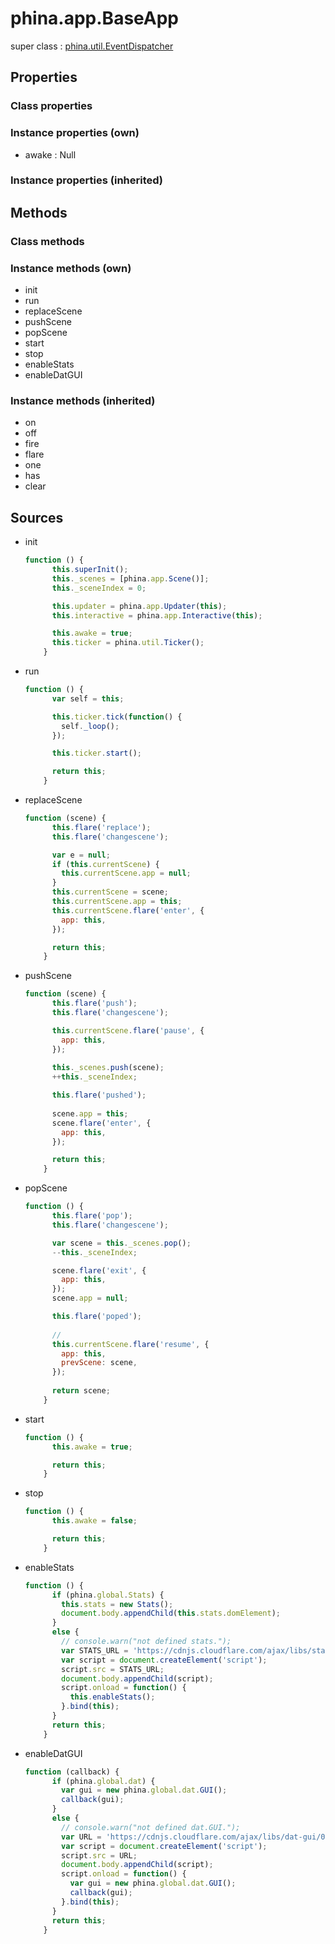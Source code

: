 # phina.app.BaseApp

super class : [phina.util.EventDispatcher](phina.util.EventDispatcher.md)

## Properties

### Class properties


### Instance properties (own)

* awake : Null

### Instance properties (inherited)


## Methods

### Class methods


### Instance methods (own)

* init
* run
* replaceScene
* pushScene
* popScene
* start
* stop
* enableStats
* enableDatGUI

### Instance methods (inherited)

* on
* off
* fire
* flare
* one
* has
* clear

## Sources

* init
  ```javascript
  function () {
        this.superInit();
        this._scenes = [phina.app.Scene()];
        this._sceneIndex = 0;
  
        this.updater = phina.app.Updater(this);
        this.interactive = phina.app.Interactive(this);
  
        this.awake = true;
        this.ticker = phina.util.Ticker();
      }
  ```
* run
  ```javascript
  function () {
        var self = this;
  
        this.ticker.tick(function() {
          self._loop();
        });
  
        this.ticker.start();
  
        return this;
      }
  ```
* replaceScene
  ```javascript
  function (scene) {
        this.flare('replace');
        this.flare('changescene');
  
        var e = null;
        if (this.currentScene) {
          this.currentScene.app = null;
        }
        this.currentScene = scene;
        this.currentScene.app = this;
        this.currentScene.flare('enter', {
          app: this,
        });
  
        return this;
      }
  ```
* pushScene
  ```javascript
  function (scene) {
        this.flare('push');
        this.flare('changescene');
  
        this.currentScene.flare('pause', {
          app: this,
        });
        
        this._scenes.push(scene);
        ++this._sceneIndex;
  
        this.flare('pushed');
        
        scene.app = this;
        scene.flare('enter', {
          app: this,
        });
  
        return this;
      }
  ```
* popScene
  ```javascript
  function () {
        this.flare('pop');
        this.flare('changescene');
  
        var scene = this._scenes.pop();
        --this._sceneIndex;
  
        scene.flare('exit', {
          app: this,
        });
        scene.app = null;
  
        this.flare('poped');
        
        // 
        this.currentScene.flare('resume', {
          app: this,
          prevScene: scene,
        });
        
        return scene;
      }
  ```
* start
  ```javascript
  function () {
        this.awake = true;
  
        return this;
      }
  ```
* stop
  ```javascript
  function () {
        this.awake = false;
  
        return this;
      }
  ```
* enableStats
  ```javascript
  function () {
        if (phina.global.Stats) {
          this.stats = new Stats();
          document.body.appendChild(this.stats.domElement);
        }
        else {
          // console.warn("not defined stats.");
          var STATS_URL = 'https://cdnjs.cloudflare.com/ajax/libs/stats.js/r14/Stats.js';
          var script = document.createElement('script');
          script.src = STATS_URL;
          document.body.appendChild(script);
          script.onload = function() {
            this.enableStats();
          }.bind(this);
        }
        return this;
      }
  ```
* enableDatGUI
  ```javascript
  function (callback) {
        if (phina.global.dat) {
          var gui = new phina.global.dat.GUI();
          callback(gui);
        }
        else {
          // console.warn("not defined dat.GUI.");
          var URL = 'https://cdnjs.cloudflare.com/ajax/libs/dat-gui/0.5.1/dat.gui.js';
          var script = document.createElement('script');
          script.src = URL;
          document.body.appendChild(script);
          script.onload = function() {
            var gui = new phina.global.dat.GUI();
            callback(gui);
          }.bind(this);
        }
        return this;
      }
  ```


